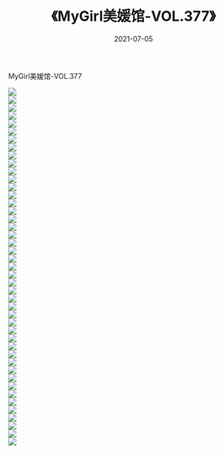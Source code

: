 ﻿---
layout: post
title:  《MyGirl美媛馆-VOL.377》
date:   2021-07-05
img: http://img.660000.xyz/Sharelink/网络美图/2021/MyGirl美媛馆-VOL.377/000.jpg
categories: [美女, 清纯, 唯美]
---

MyGirl美媛馆-VOL.377

  ![](http://img.660000.xyz/Sharelink/网络美图/2021/MyGirl美媛馆-VOL.377/001.jpg) <br> ![](http://img.660000.xyz/Sharelink/网络美图/2021/MyGirl美媛馆-VOL.377/002.jpg) <br> ![](http://img.660000.xyz/Sharelink/网络美图/2021/MyGirl美媛馆-VOL.377/003.jpg) <br> ![](http://img.660000.xyz/Sharelink/网络美图/2021/MyGirl美媛馆-VOL.377/004.jpg) <br> ![](http://img.660000.xyz/Sharelink/网络美图/2021/MyGirl美媛馆-VOL.377/005.jpg) <br> ![](http://img.660000.xyz/Sharelink/网络美图/2021/MyGirl美媛馆-VOL.377/006.jpg) <br> ![](http://img.660000.xyz/Sharelink/网络美图/2021/MyGirl美媛馆-VOL.377/007.jpg) <br> ![](http://img.660000.xyz/Sharelink/网络美图/2021/MyGirl美媛馆-VOL.377/008.jpg) <br> ![](http://img.660000.xyz/Sharelink/网络美图/2021/MyGirl美媛馆-VOL.377/009.jpg) <br> ![](http://img.660000.xyz/Sharelink/网络美图/2021/MyGirl美媛馆-VOL.377/010.jpg) <br> ![](http://img.660000.xyz/Sharelink/网络美图/2021/MyGirl美媛馆-VOL.377/011.jpg) <br> ![](http://img.660000.xyz/Sharelink/网络美图/2021/MyGirl美媛馆-VOL.377/012.jpg) <br> ![](http://img.660000.xyz/Sharelink/网络美图/2021/MyGirl美媛馆-VOL.377/013.jpg) <br> ![](http://img.660000.xyz/Sharelink/网络美图/2021/MyGirl美媛馆-VOL.377/014.jpg) <br> ![](http://img.660000.xyz/Sharelink/网络美图/2021/MyGirl美媛馆-VOL.377/015.jpg) <br> ![](http://img.660000.xyz/Sharelink/网络美图/2021/MyGirl美媛馆-VOL.377/016.jpg) <br> ![](http://img.660000.xyz/Sharelink/网络美图/2021/MyGirl美媛馆-VOL.377/017.jpg) <br> ![](http://img.660000.xyz/Sharelink/网络美图/2021/MyGirl美媛馆-VOL.377/018.jpg) <br> ![](http://img.660000.xyz/Sharelink/网络美图/2021/MyGirl美媛馆-VOL.377/019.jpg) <br> ![](http://img.660000.xyz/Sharelink/网络美图/2021/MyGirl美媛馆-VOL.377/020.jpg) <br> ![](http://img.660000.xyz/Sharelink/网络美图/2021/MyGirl美媛馆-VOL.377/021.jpg) <br> ![](http://img.660000.xyz/Sharelink/网络美图/2021/MyGirl美媛馆-VOL.377/022.jpg) <br> ![](http://img.660000.xyz/Sharelink/网络美图/2021/MyGirl美媛馆-VOL.377/023.jpg) <br> ![](http://img.660000.xyz/Sharelink/网络美图/2021/MyGirl美媛馆-VOL.377/024.jpg) <br> ![](http://img.660000.xyz/Sharelink/网络美图/2021/MyGirl美媛馆-VOL.377/025.jpg) <br> ![](http://img.660000.xyz/Sharelink/网络美图/2021/MyGirl美媛馆-VOL.377/026.jpg) <br> ![](http://img.660000.xyz/Sharelink/网络美图/2021/MyGirl美媛馆-VOL.377/027.jpg) <br> ![](http://img.660000.xyz/Sharelink/网络美图/2021/MyGirl美媛馆-VOL.377/028.jpg) <br> ![](http://img.660000.xyz/Sharelink/网络美图/2021/MyGirl美媛馆-VOL.377/029.jpg) <br> ![](http://img.660000.xyz/Sharelink/网络美图/2021/MyGirl美媛馆-VOL.377/030.jpg) <br> ![](http://img.660000.xyz/Sharelink/网络美图/2021/MyGirl美媛馆-VOL.377/031.jpg) <br> ![](http://img.660000.xyz/Sharelink/网络美图/2021/MyGirl美媛馆-VOL.377/032.jpg) <br> ![](http://img.660000.xyz/Sharelink/网络美图/2021/MyGirl美媛馆-VOL.377/033.jpg) <br> ![](http://img.660000.xyz/Sharelink/网络美图/2021/MyGirl美媛馆-VOL.377/034.jpg) <br> ![](http://img.660000.xyz/Sharelink/网络美图/2021/MyGirl美媛馆-VOL.377/035.jpg) <br> ![](http://img.660000.xyz/Sharelink/网络美图/2021/MyGirl美媛馆-VOL.377/036.jpg) <br> ![](http://img.660000.xyz/Sharelink/网络美图/2021/MyGirl美媛馆-VOL.377/037.jpg) <br> ![](http://img.660000.xyz/Sharelink/网络美图/2021/MyGirl美媛馆-VOL.377/038.jpg) <br> ![](http://img.660000.xyz/Sharelink/网络美图/2021/MyGirl美媛馆-VOL.377/039.jpg) <br> ![](http://img.660000.xyz/Sharelink/网络美图/2021/MyGirl美媛馆-VOL.377/040.jpg) <br> ![](http://img.660000.xyz/Sharelink/网络美图/2021/MyGirl美媛馆-VOL.377/041.jpg) <br> ![](http://img.660000.xyz/Sharelink/网络美图/2021/MyGirl美媛馆-VOL.377/042.jpg) <br> ![](http://img.660000.xyz/Sharelink/网络美图/2021/MyGirl美媛馆-VOL.377/043.jpg) <br> ![](http://img.660000.xyz/Sharelink/网络美图/2021/MyGirl美媛馆-VOL.377/044.jpg) <br> ![](http://img.660000.xyz/Sharelink/网络美图/2021/MyGirl美媛馆-VOL.377/045.jpg) <br>